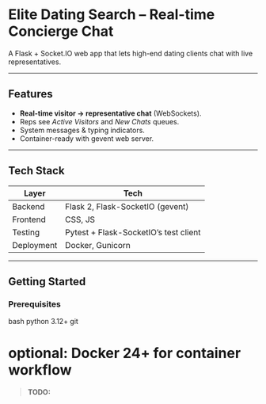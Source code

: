# Elite Dating Search – Real-time Concierge Chat

A Flask + Socket.IO web app that lets high-end dating clients chat with live
representatives.

---

## Features
- **Real-time visitor → representative chat** (WebSockets).
- Reps see *Active Visitors* and *New Chats* queues.
- System messages & typing indicators.
- Container-ready with gevent web server.

---

## Tech Stack
| Layer | Tech |
|-------|------|
| Backend | Flask 2, Flask-SocketIO (gevent) |
| Frontend | CSS, JS |
| Testing | Pytest + Flask-SocketIO’s test client |
| Deployment | Docker, Gunicorn |

---

## Getting Started

### Prerequisites
bash
python 3.12+
git
# optional: Docker 24+ for container workflow

> **TODO:**
